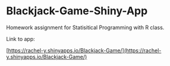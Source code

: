 # Blackjack-Game-Shiny-App

Homework assignment for Statisitical Programming with R class.

Link to app:

[https://rachel-y.shinyapps.io/Blackjack-Game/](https://rachel-y.shinyapps.io/Blackjack-Game/)
